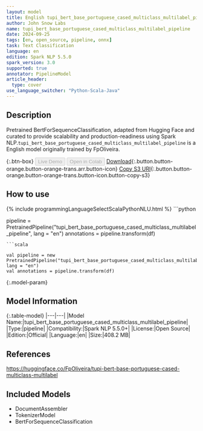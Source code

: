 ```yaml
---
layout: model
title: English tupi_bert_base_portuguese_cased_multiclass_multilabel_pipeline pipeline BertForSequenceClassification from FpOliveira
author: John Snow Labs
name: tupi_bert_base_portuguese_cased_multiclass_multilabel_pipeline
date: 2024-09-25
tags: [en, open_source, pipeline, onnx]
task: Text Classification
language: en
edition: Spark NLP 5.5.0
spark_version: 3.0
supported: true
annotator: PipelineModel
article_header:
  type: cover
use_language_switcher: "Python-Scala-Java"
---
```


## Description

Pretrained BertForSequenceClassification, adapted from Hugging Face and curated to provide scalability and production-readiness using Spark NLP.`tupi_bert_base_portuguese_cased_multiclass_multilabel_pipeline` is a English model originally trained by FpOliveira.

{:.btn-box}
<button class="button button-orange" disabled>Live Demo</button>
<button class="button button-orange" disabled>Open in Colab</button>
[Download](https://s3.amazonaws.com/auxdata.johnsnowlabs.com/public/models/tupi_bert_base_portuguese_cased_multiclass_multilabel_pipeline_en_5.5.0_3.0_1727263779864.zip){:.button.button-orange.button-orange-trans.arr.button-icon}
[Copy S3 URI](s3://auxdata.johnsnowlabs.com/public/models/tupi_bert_base_portuguese_cased_multiclass_multilabel_pipeline_en_5.5.0_3.0_1727263779864.zip){:.button.button-orange.button-orange-trans.button-icon.button-copy-s3}

## How to use



<div class="tabs-box" markdown="1">
{% include programmingLanguageSelectScalaPythonNLU.html %}
```python

pipeline = PretrainedPipeline("tupi_bert_base_portuguese_cased_multiclass_multilabel_pipeline", lang = "en")
annotations =  pipeline.transform(df)   

```
```scala

val pipeline = new PretrainedPipeline("tupi_bert_base_portuguese_cased_multiclass_multilabel_pipeline", lang = "en")
val annotations = pipeline.transform(df)

```
</div>

{:.model-param}
## Model Information

{:.table-model}
|---|---|
|Model Name:|tupi_bert_base_portuguese_cased_multiclass_multilabel_pipeline|
|Type:|pipeline|
|Compatibility:|Spark NLP 5.5.0+|
|License:|Open Source|
|Edition:|Official|
|Language:|en|
|Size:|408.2 MB|

## References

https://huggingface.co/FpOliveira/tupi-bert-base-portuguese-cased-multiclass-multilabel

## Included Models

- DocumentAssembler
- TokenizerModel
- BertForSequenceClassification
